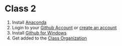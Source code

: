# Class 2

1. Install [Anaconda](http://09c8d0b2229f813c1b93-c95ac804525aac4b6dba79b00b39d1d3.r79.cf1.rackcdn.com/Anaconda-1.8.0-Windows-x86_64.exe)
2. Login to your [Github Account](https://github.com/login) or [create an account](https://github.com/join)
3. Install [Github for Windows](http://windows.github.com/)
4. Get added to the [Class Organization](https://github.com/WUSTL-GIS-Programming-spring-2014)
